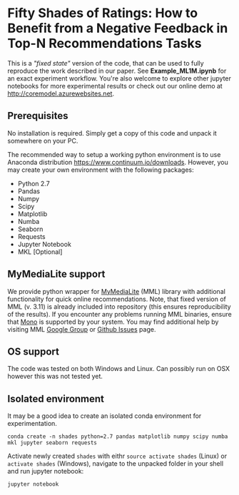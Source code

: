 # Fifty Shades of Ratings: How to Benefit from a Negative Feedback in Top-N Recommendations Tasks
This is a *"fixed state"* version of the code, that can be used to fully reproduce the work described in our paper. See **Example_ML1M.ipynb** for an exact experiment workflow. You're also welcome to explore other jupyter notebooks for more experimental results or check out our online demo at http://coremodel.azurewebsites.net.

## Prerequisites
No installation is required. Simply get a copy of this code and unpack it somewhere on your PC.

The recommended way to setup a working python environment is to use Anaconda distribution https://www.continuum.io/downloads. However, you may create your own environment with the following packages:

* Python 2.7
* Pandas
* Numpy
* Scipy
* Matplotlib
* Numba
* Seaborn
* Requests
* Jupyter Notebook
* MKL [Optional]

## MyMediaLite support
We provide python wrapper for [MyMediaLite](http://www.mymedialite.net) (MML) library with additional functionality for quick online recommendations. Note, that fixed version of MML (v. 3.11) is already included into repository (this ensures reproducibility of the results). If you encounter any problems running MML binaries, ensure that [Mono](http://www.mono-project.com/) is supported by your system. You may find additional help by visiting MML [Google Group](https://groups.google.com/forum/#!forum/mymedialite) or [Github Issues](https://github.com/zenogantner/MyMediaLite/issues/) page.

## OS support
The code was tested on both Windows and Linux. Can possibly run on OSX however this was not tested yet.

## Isolated environment
It may be a good idea to create an isolated conda environment for experimentation.
```
conda create -n shades python=2.7 pandas matplotlib numpy scipy numba mkl jupyter seaborn requests
```
Activate newly created `shades` with eithr `source activate shades` (Linux) or `activate shades` (Windows), navigate to the unpacked folder in your shell and run jupyter notebook:
```
jupyter notebook
```

